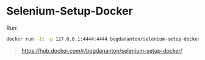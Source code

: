 # Selenium-Setup-Docker

Run:

```bash
docker run -it -p 127.0.0.1:4444:4444 bogdananton/selenium-setup-docker
```

> https://hub.docker.com/r/bogdananton/selenium-setup-docker/
